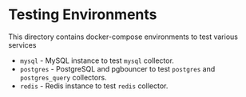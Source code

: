 # Testing Environments

This directory contains docker-compose environments to test
various services

* `mysql` - MySQL instance to  test `mysql` collector.
* `postgres` - PostgreSQL and pgbouncer to test `postgres` and `postgres_query` collectors.
* `redis` - Redis instance to test `redis` collector.
